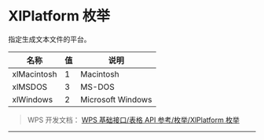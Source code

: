 # XlPlatform 枚举

指定生成文本文件的平台。

| 名称        | 值  | 说明              |
|-------------|-----|-------------------|
| xlMacintosh | 1   | Macintosh         |
| xlMSDOS     | 3   | MS-DOS            |
| xlWindows   | 2   | Microsoft Windows |

> WPS 开发文档： [WPS 基础接口/表格 API 参考/枚举/XlPlatform 枚举](https://qn.cache.wpscdn.cn/encs/doc/office_v19/topics/WPS%20%E5%9F%BA%E7%A1%80%E6%8E%A5%E5%8F%A3/%E8%A1%A8%E6%A0%BC%20API%20%E5%8F%82%E8%80%83/%E6%9E%9A%E4%B8%BE/XlPlatform%20%E6%9E%9A%E4%B8%BE.html)

------------------------------------------------------------------------
